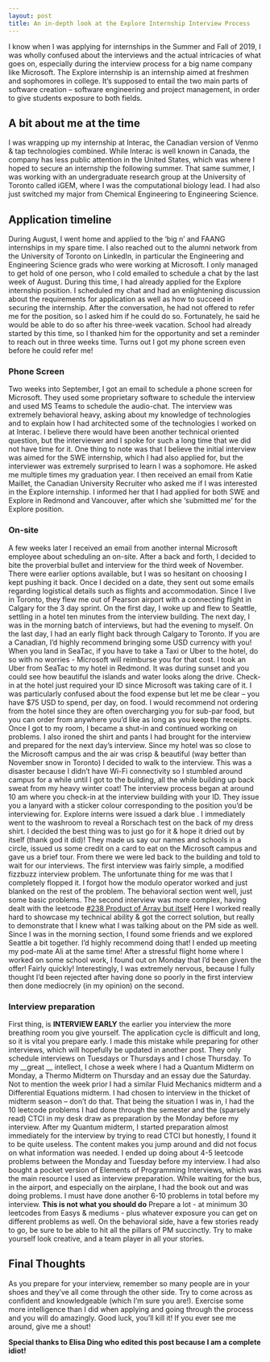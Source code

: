 ```yaml
---
layout: post
title: An in-depth look at the Explore Internship Interview Process 
---
```


I know when I was applying for internships in the Summer and Fall of 2019, I was wholly confused about the interviews and the actual intricacies of what goes on, especially during the interview process for a big name company like Microsoft. 
The Explore internship is an internship aimed at freshmen and sophomores in college. It’s supposed to entail the two main parts of software creation – software engineering and project management, in order to give students exposure to both fields. 

## A bit about me at the time
I was wrapping up my internship at Interac, the Canadian version of Venmo & tap technologies combined. While Interac is well known in Canada, the company has less public attention in the United States, which was where I hoped to secure an internship the following summer. That same summer, I was working with an undergraduate research group at the University of Toronto called iGEM, where I was the computational biology lead. I had also just switched my major from Chemical Engineering to Engineering Science. 

## Application timeline 
During  August, I went home and applied to the ‘big n’ and FAANG internships in my  spare time. I also reached out to the alumni network from the University of Toronto on LinkedIn, in particular the Engineering and Engineering Science grads who were working at Microsoft. I only managed to get hold of one person, who I cold emailed to schedule a chat by the last week of August. During this time, I had already applied for the Explore internship position. 
I scheduled my chat and had an enlightening discussion about the requirements for application as well as how to succeed in securing the internship. After the conversation, he had not offered to refer me for the position, so I asked him if he could do so. Fortunately, he said he would be able to do so after his three-week vacation. School had already started by this time, so I thanked him for the opportunity and set a reminder to reach out in three weeks time. Turns out I got my phone screen even before he could refer me! 
### Phone Screen 
Two weeks into September, I got an email to schedule a phone screen for Microsoft. They used some proprietary software to schedule the interview and used MS Teams to schedule the audio-chat. The interview was extremely behavioral heavy, asking about my knowledge of technologies and to explain how I had architected some of the technologies I worked on at Interac. I believe there would have been another technical oriented question, but the interviewer and I spoke for such a long time that we did not have time for it. 
One thing to note was that I believe the initial interview was aimed for the SWE internship, which I had also applied for, but the interviewer was extremely surprised to learn I was a sophomore. He asked me multiple times my graduation year. I then received an email from Katie Maillet, the Canadian University Recruiter who asked me if I was interested in the Explore internship. I informed her that I had applied for both SWE and Explore in Redmond and Vancouver, after which she  ‘submitted me’ for the Explore position.  
### On-site 
A few weeks later I received an email from another internal Microsoft employee about scheduling an on-site. After a back and forth, I decided to bite the proverbial bullet and interview for the third week of November. There were earlier options available, but I was so hesitant on choosing I kept pushing it back. Once I decided on a date, they sent out some emails regarding logistical details such as flights and accommodation. Since I live in Toronto, they flew me out of Pearson airport with a connecting flight in Calgary for the 3 day sprint. On the first day, I woke up and flew to Seattle, settling in a hotel ten minutes from the interview building. The next day, I was in the morning batch of interviews, but had the evening to myself. On the last day, I had an early flight back through Calgary to Toronto. If you are a Canadian, I’d highly recommend bringing some USD currency with you!
When you land in SeaTac, if you have to take a Taxi or Uber to the hotel, do so with no worries - Microsoft will reimburse you for that cost. I took an Uber from SeaTac to my hotel in Redmond. It was during sunset and you could see how beautiful the islands and water looks along the drive. Check-in at the hotel just required your ID since Microsoft was taking care of it. I was particularly confused about the food expense but let me be clear – you have $75 USD to spend, per day, on food. I would recommend not ordering from the hotel since they are often overcharging you for sub-par food, but you can order from anywhere you’d like as long as you keep the receipts. 
Once I got to my room, I became a shut-in and continued working on problems. I also ironed the shirt and pants I had brought for the interview and prepared for the next day’s interview. 
Since my hotel was so close to the Microsoft campus and the air was crisp & beautiful (way better than November snow in Toronto) I decided to walk to the interview. This was a disaster because I didn’t have Wi-Fi connectivity so I stumbled around campus for a while until I got to the building, all the while building up back sweat from my heavy winter coat! The interview process began at around 10 am where you check-in at the interview building with your ID. They issue you a lanyard with a sticker colour corresponding to the position you’d be interviewing for. Explore interns were issued a dark blue . I immediately went to the washroom to reveal a Rorschach test on the back of my dress shirt. I decided the best thing was to just go for it & hope it dried out by itself (thank god it did)! They made us say our names and schools in a circle, issued us some credit on a card to eat on the Microsoft campus and gave us a brief tour. From there we were led back to the building and told to wait for our interviews. 
The first interview was fairly simple, a modified fizzbuzz interview problem. The unfortunate thing for me was that I completely flopped it. I forgot how the modulo operator worked and just blanked on the rest of the problem. The behavioral section went well, just some basic problems. 
The second interview was more complex, having dealt with the leetcode [#238 Product of Array but itself]( https://leetcode.com/problems/product-of-array-except-self/) Here I worked really hard to showcase my technical ability & got the correct solution, but really to demonstrate that I knew what I was talking about on the PM side as well. 
Since I was in the morning section, I found some friends and we explored Seattle a bit together. I’d highly recommend doing that! I ended up meeting my pod-mate Ali at the same time! 
After a stressful flight home where I worked on some school work, I found out on Monday that I’d been given the offer! Fairly quickly! Interestingly, I was extremely nervous, because I fully thought I’d been rejected after having done so poorly in the first interview then done mediocrely (in my opinion) on the second. 
### Interview preparation
First thing, is **INTERVIEW EARLY** the earlier you interview the more breathing room you give yourself. The application cycle is difficult and long, so it is vital you prepare early. I made this mistake while preparing for other interviews, which will hopefully be updated in another post. 
They only schedule interviews on Tuesdays or Thursdays and I chose Thursday. To my __great __ intellect, I chose a week where I had a Quantum Midterm on Monday, a Thermo Midterm on Thursday and an essay due the Saturday. Not to mention the week prior I had a similar Fluid Mechanics midterm and a Differential Equations midterm. I had chosen to interview in the thicket of midterm season – don’t do that. 
That being the situation I was in, I had the 10 leetcode problems I had done through the semester and the (sparsely read) CTCI in my desk draw as preparation by the Monday before my interview. After my Quantum midterm, I started preparation almost immediately for the interview by trying to read CTCI but honestly, I found it to be quite useless. The content makes you jump around and did not focus on what information was needed. I ended up doing about 4-5 leetcode problems between the Monday and Tuesday before my interview. I had also bought a pocket version of Elements of Programming Interviews, which was the main resource I used as interview preparation. While waiting for the bus, in the airport, and especially on the airplane, I had the book out and was doing problems. I must have done another 6-10 problems in total before my interview. **This is not what you should do**  Prepare a lot -  at minimum 30 leetcodes from Easys & mediums - plus whatever exposure you can get on different problems as well. 
On the behavioral side, have a few stories ready to go, be sure to be able to hit all the pillars of PM succinctly. Try to make yourself look creative, and a team player in all your stories. 

## Final Thoughts 
As you prepare for your interview, remember so many people are in your shoes and they’ve all come through the other side. Try to come across as confident and knowledgeable (which I’m sure you are!). Exercise some more intelligence than I did when applying and going through the process and you will do amazingly. Good luck, you’ll kill it! If you ever see me around, give me a shout! 

__Special thanks to Elisa Ding who edited this post because I am a complete idiot!__

